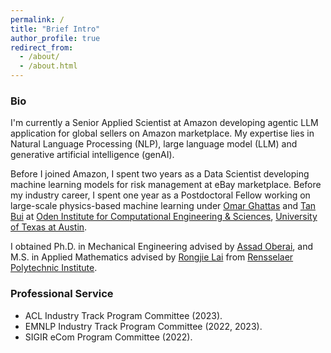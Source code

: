 ```yaml
---
permalink: /
title: "Brief Intro"
author_profile: true
redirect_from: 
  - /about/
  - /about.html
---
```


### Bio

I'm currently a Senior Applied Scientist at Amazon developing agentic LLM application for global sellers on Amazon marketplace. My expertise lies in Natural Language Processing (NLP), large language model (LLM) and generative artificial intelligence (genAI).

Before I joined Amazon, I spent two years as a Data Scientist developing machine learning models for risk management at eBay marketplace. Before my industry career, I spent one year as a Postdoctoral Fellow working on large-scale physics-based machine learning under [Omar Ghattas](https://users.oden.utexas.edu/~omar/) and [Tan Bui](https://users.ices.utexas.edu/~tanbui/) at [Oden Institute for Computational Engineering & Sciences](https://oden.utexas.edu/), [University of Texas at Austin](https://www.utexas.edu/).

I obtained Ph.D. in Mechanical Engineering advised by [Assad Oberai](https://viterbi.usc.edu/directory/faculty/Oberai/Assad), and M.S. in Applied Mathematics advised by [Rongjie Lai](https://sites.google.com/view/rongjielai/) from [Rensselaer Polytechnic Institute](https://www.rpi.edu/).

### Professional Service
- ACL Industry Track Program Committee (2023).
- EMNLP Industry Track Program Committee (2022, 2023).
- SIGIR eCom Program Committee (2022).
